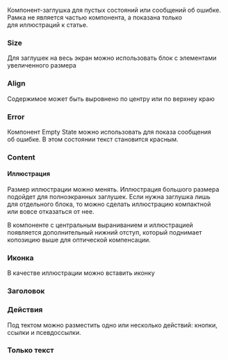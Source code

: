 Компонент-заглушка для пустых состояний или сообщений об ошибке. Рамка не является частью компонента, а показана только для иллюстраций к статье.

<!-- example(empty-state-default) -->
### Size

Для заглушек на весь экран можно использовать блок с элементами увеличенного размера

<!-- example(empty-state-big) -->

### Align

Содержимое может быть выровнено по центру или по верхнеу краю

<!-- example(empty-state-align) -->

### Error

Компонент Empty State можно использовать для показа сообщения об ошибке. В этом состоянии текст становится красным.

<!-- example(empty-state-error) -->

### Content
#### Иллюстрация

Размер иллюстрации можно менять. Иллюстрация большого размера подойдет для полноэкранных заглушек. Если нужна заглушка лишь для отдельного блока, то можно сделать иллюстрацию компактной или вовсе отказаться от нее.

<!-- example(empty-state-content) -->

В компоненте с центральным выраниванием и иллюстрацией появляется дополнительный нижний отступ, который поднимает копозицию выше для оптической компенсации.

### Иконка

В качестве иллюстрации можно вставить иконку

<!-- example(empty-state-icon) -->

### Заголовок

<!-- example(empty-state-title) -->

### Действия

Под тектом можно разместить одно или несколько действий: кнопки, ссылки и псевдоссылки.

<!-- example(empty-state-actions) -->

<!-- example(empty-state-actions2) -->

### Только текст

<!-- example(empty-state-text-only) -->

